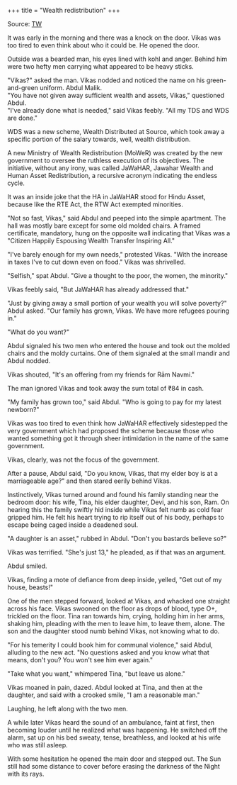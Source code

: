 +++
title = "Wealth redistribution"
+++

Source: [TW](https://twitter.com/kansaratva/status/1777594114789318902)

It was early in the morning and there was a knock on the door. Vikas was too tired to even think about who it could be. He opened the door.

Outside was a bearded man, his eyes lined with kohl and anger. Behind him were two hefty men carrying what appeared to be heavy sticks. 

"Vikas?" asked the man. Vikas nodded and noticed the name on his green-and-green uniform. Abdul Malik.  
"You have not given away sufficient wealth and assets, Vikas," questioned Abdul.  
"I've already done what is needed," said Vikas feebly. "All my TDS and WDS are done." 

WDS was a new scheme, Wealth Distributed at Source, which took away a specific portion of the salary towards, well, wealth distribution.

A new Ministry of Wealth Redistribution (MoWeR) was created by the new government to oversee the ruthless execution of its objectives. The initiative, without any irony, was called JaWaHAR, Jawahar Wealth and Human Asset Redistribution, a recursive acronym indicating the endless cycle.

It was an inside joke that the HA in JaWaHAR stood for Hindu Asset, because like the RTE Act, the RTW Act exempted minorities.

"Not so fast, Vikas," said Abdul and peeped into the simple apartment. The hall was mostly bare except for some old molded chairs. A framed certificate, mandatory, hung on the opposite wall indicating that Vikas was a "Citizen Happily Espousing Wealth Transfer Inspiring All."

"I've barely enough for my own needs," protested Vikas. "With the increase in taxes I've to cut down even on food." Vikas was shrivelled.

"Selfish," spat Abdul. "Give a thought to the poor, the women, the minority." 

Vikas feebly said, "But JaWaHAR has already addressed that."

"Just by giving away a small portion of your wealth you will solve poverty?" Abdul asked. "Our family has grown, Vikas. We have more refugees pouring in."

"What do you want?"

Abdul signaled his two men who entered the house and took out the molded chairs and the moldy curtains.
One of them signaled at the small mandir and Abdul nodded.

Vikas shouted, "It's an offering from my friends for Rām Navmi."

The man ignored Vikas and took away the sum total of ₹84 in cash.

"My family has grown too," said Abdul. "Who is going to pay for my latest newborn?"

Vikas was too tired to even think how JaWaHAR effectively sidestepped the very government which had proposed the scheme because those who wanted something got it through sheer intimidation in the name of the same government.

Vikas, clearly, was not the focus of the government.

After a pause, Abdul said, "Do you know, Vikas, that my elder boy is at a marriageable age?" and then stared eerily behind Vikas.

Instinctively, Vikas turned around and found his family standing near the bedroom door: his wife, Tina, his elder daughter, Devi, and his son, Ram. On hearing this the family swiftly hid inside while Vikas felt numb as cold fear gripped him. He felt his heart trying to rip itself out of his body, perhaps to escape being caged inside a deadened soul.

"A daughter is an asset," rubbed in Abdul. "Don't you bastards believe so?"

Vikas was terrified. "She's just 13," he pleaded, as if that was an argument.

Abdul smiled.

Vikas, finding a mote of defiance from deep inside, yelled, "Get out of my house, beasts!"

One of the men stepped forward, looked at Vikas, and whacked one straight across his face. Vikas swooned on the floor as drops of blood, type O+, trickled on the floor. Tina ran towards him, crying, holding him in her arms, shaking him, pleading with the men to leave him, to leave them, alone. The son and the daughter stood numb behind Vikas, not knowing what to do.

"For his temerity I could book him for communal violence," said Abdul, alluding to the new act. "No questions asked and you know what that means, don't you? You won't see him ever again."

"Take what you want," whimpered Tina, "but leave us alone."

Vikas moaned in pain, dazed.
Abdul looked at Tina, and then at the daughter, and said with a crooked smile, "I am a reasonable man."

Laughing, he left along with the two men.

A while later Vikas heard the sound of an ambulance, faint at first, then becoming louder until he realized what was happening. He switched off the alarm, sat up on his bed sweaty, tense, breathless, and looked at his wife who was still asleep.

With some hesitation he opened the main door and stepped out. The Sun still had some distance to cover before erasing the darkness of the Night with its rays.